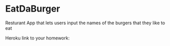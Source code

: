 # EatDaBurger
Resturant App that lets users input the names of the burgers that they like to eat


Heroku link to your homework: 